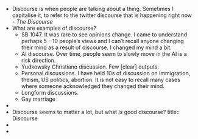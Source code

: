 - Discourse is when people are talking about a thing. Sometimes I capitalise it, to refer to the twitter discourse that is happening right now - *The Discourse*
- What are examples of discourse?
	- SB 1047. It was rare to see opinions change. I came to understand perhaps 5 - 10 people’s views and I can’t recall anyone changing their mind as a result of discourse. I changed my mind a bit.
	- AI discourse. Over time, people seem to slowly move in the AI is a risk direction.
	- Yudkowsky Christiano discussion. Few [clear] outputs.
	- Personal discussions. I have held 10s of discussion on immigration, theism, US politics, abortion. It is not easy to recall many cases where someone acknowledged they changed their mind.
	- Longform discussions.
	- Gay marriage
-
- Discourse seems to matter a lot, but what *is* good discourse?
  title:: Discourse
-
-